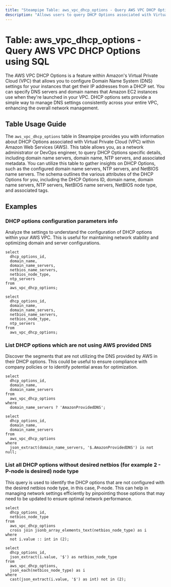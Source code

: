 ```yaml
---
title: "Steampipe Table: aws_vpc_dhcp_options - Query AWS VPC DHCP Options using SQL"
description: "Allows users to query DHCP Options associated with Virtual Private Cloud (VPC) in AWS."
---
```


# Table: aws_vpc_dhcp_options - Query AWS VPC DHCP Options using SQL

The AWS VPC DHCP Options is a feature within Amazon's Virtual Private Cloud (VPC) that allows you to configure Domain Name System (DNS) settings for your instances that get their IP addresses from a DHCP set. You can specify DNS servers and domain names that Amazon EC2 instances use when they're launched in your VPC. DHCP options sets provide a simple way to manage DNS settings consistently across your entire VPC, enhancing the overall network management.

## Table Usage Guide

The `aws_vpc_dhcp_options` table in Steampipe provides you with information about DHCP Options associated with Virtual Private Cloud (VPC) within Amazon Web Services (AWS). This table allows you, as a network administrator or DevOps engineer, to query DHCP Options specific details, including domain name servers, domain name, NTP servers, and associated metadata. You can utilize this table to gather insights on DHCP Options, such as the configured domain name servers, NTP servers, and NetBIOS name servers. The schema outlines the various attributes of the DHCP Options for you, including the DHCP Options ID, domain name, domain name servers, NTP servers, NetBIOS name servers, NetBIOS node type, and associated tags.

## Examples

### DHCP options configuration parameters info
Analyze the settings to understand the configuration of DHCP options within your AWS VPC. This is useful for maintaining network stability and optimizing domain and server configurations.

```sql+postgres
select
  dhcp_options_id,
  domain_name,
  domain_name_servers,
  netbios_name_servers,
  netbios_node_type,
  ntp_servers
from
  aws_vpc_dhcp_options;
```

```sql+sqlite
select
  dhcp_options_id,
  domain_name,
  domain_name_servers,
  netbios_name_servers,
  netbios_node_type,
  ntp_servers
from
  aws_vpc_dhcp_options;
```


### List DHCP options which are not using AWS provided DNS
Discover the segments that are not utilizing the DNS provided by AWS in their DHCP options. This could be useful to ensure compliance with company policies or to identify potential areas for optimization.

```sql+postgres
select
  dhcp_options_id,
  domain_name,
  domain_name_servers
from
  aws_vpc_dhcp_options
where
  domain_name_servers ? 'AmazonProvidedDNS';
```

```sql+sqlite
select
  dhcp_options_id,
  domain_name,
  domain_name_servers
from
  aws_vpc_dhcp_options
where
  json_extract(domain_name_servers, '$.AmazonProvidedDNS') is not null;
```


### List all DHCP options without desired netbios (for example 2 - P-node is desired) node type
This query is used to identify the DHCP options that are not configured with the desired netbios node type, in this case, P-node. This can help in managing network settings efficiently by pinpointing those options that may need to be updated to ensure optimal network performance.

```sql+postgres
select
  dhcp_options_id,
  netbios_node_type
from
  aws_vpc_dhcp_options
  cross join jsonb_array_elements_text(netbios_node_type) as i
where
  not i.value :: int in (2);
```

```sql+sqlite
select
  dhcp_options_id,
  json_extract(i.value, '$') as netbios_node_type
from
  aws_vpc_dhcp_options,
  json_each(netbios_node_type) as i
where
  cast(json_extract(i.value, '$') as int) not in (2);
```